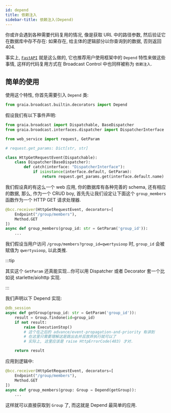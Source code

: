 ```yaml
---
id: depend
title: 依赖注入
sidebar-title: 依赖注入(Depend)
---
```


你或许会遇到各种需要代码复用的情况, 像是获取 URL 中的路径参数, 然后验证它在数据库中存不存在: 如果存在, 给主体的逻辑部分以你查询到的数据, 否则返回 404.

事实上, [`FastAPI`](https://fastapi.tiangolo.com/) 就是这么做的,
它也推荐用户使用框架中的 `Depend` 特性来做这些事情, 这样的代码复用方式在 Broadcast Control 中也同样被称为 `依赖注入`.

## 简单的使用

使用这个特性, 你首先需要引入 `Depend` 类:

```py
from graia.broadcast.builtin.decorators import Depend
```

假设我们有以下事件声明:

```py
from graia.broadcast import Dispatchable, BaseDispatcher
from graia.broadcast.interfaces.dispatcher import DispatcherInterface

from web_service import request, GetParam

# request.get_params: Dict[str, str]

class HttpGetRequestEvent(Dispatchable):
    class Dispatcher(BaseDispatcher):
        def catch(interface: "DispatcherInterface"):
            if isinstance(interface.default, GetParam):
                return request.get_params.get(interface.default.name)
```

我们假设真的有这么一个 web 应用, 你的数据库有各种完善的 schema, 还有相应的数据, 那么, 作为一个 CRUD boy, 首先先让我们设定让下面这个 `group_members` 函数作为一个 HTTP GET 请求处理器.

```py
@bcc.receiver(HttpGetRequestEvent, decorators=[
    Endpoint("/group/members"),
    Method.GET
])
async def group_members(group_id: str = GetParam('group_id')):
    ...
```

我们假设当用户访问 `/group/members?group_id=qwertyuioop` 时, `group_id` 会被赋值为 `qwertyuioop`, 以此类推.

:::tip

其实这个 `GetParam` 还真能实现...你可以用 Dispatcher 或者 Decorator 套一个比如说 starlette/aiohttp 实现.

:::

我们声明以下 Depend 实现:

```python
@db_session
async def getGroup(group_id: str = GetParam('group_id')):
    result = Group.findone(id=group_id)
    if not result:
        raise ExecutionStop()
        # 这个在之后的 advance/event-propagation-and-priority 有讲到
        # 在这里只需要理解这是跳出去并且放弃执行就可以了
        # 实际上, 这里应该是 raise HttpErrorCode(403) 才对.

    return result
```

应用到逻辑中:

```py
@bcc.receiver(HttpGetRequestEvent, decorators=[
    Endpoint("/group/members"),
    Method.GET
])
async def group_members(group: Group = Depend(getGroup)):
    ...
```

这样就可以直接获取到 `Group` 了, 而这就是 Depend 最简单的应用.
